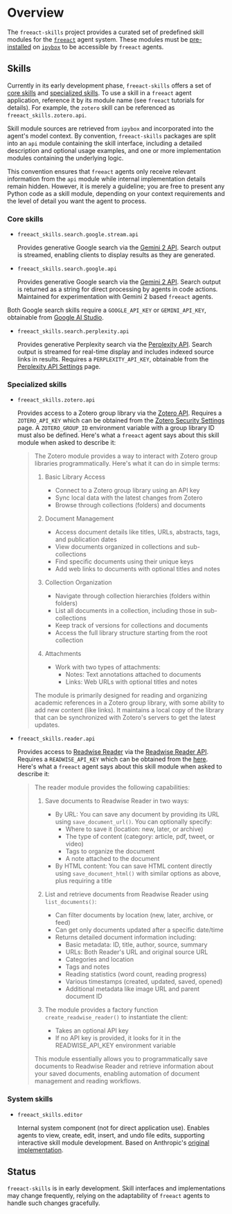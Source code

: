 # Overview

The `freeact-skills` project provides a curated set of predefined skill modules for the [`freeact`](https://gradion-ai.github.io/freeact) agent system. These modules must be [pre-installed](installation.md) on [`ipybox`](https://gradion-ai.github.io/ipybox) to be accessible by `freeact` agents.

## Skills

Currently in its early development phase, `freeact-skills` offers a set of [core skills](#core-skills) and [specialized skills](#specialized-skills). To use a skill in a `freeact` agent application, reference it by its module name (see `freeact` tutorials for details). For example, the `zotero` skill can be referenced as `freeact_skills.zotero.api`.

Skill module sources are retrieved from `ipybox` and incorporated into the agent's model context. By convention, `freeact-skills` packages are split into an `api` module containing the skill interface, including a detailed description and optional usage examples, and one or more implementation modules containing the underlying logic.

This convention ensures that `freeact` agents only receive relevant information from the `api` module while internal implementation details remain hidden. However, it is merely a guideline; you are free to present any Python code as a skill module, depending on your context requirements and the level of detail you want the agent to process.

### Core skills

- `freeact_skills.search.google.stream.api`

    Provides generative Google search via the [Gemini 2 API](https://ai.google.dev/gemini-api/docs/models/gemini-v2). Search output is streamed, enabling clients to display results as they are generated.

- `freeact_skills.search.google.api`

    Provides generative Google search via the [Gemini 2 API](https://ai.google.dev/gemini-api/docs/models/gemini-v2). Search output is returned as a string for direct processing by agents in code actions. Maintained for experimentation with Gemini 2 based `freeact` agents.

Both Google search skills require a `GOOGLE_API_KEY` or `GEMINI_API_KEY`, obtainable from [Google AI Studio](https://aistudio.google.com/app/apikey).

- `freeact_skills.search.perplexity.api`

    Provides generative Perplexity search via the [Perplexity API](https://docs.perplexity.ai/). Search output is streamed for real-time display and includes indexed source links in results. Requires a `PERPLEXITY_API_KEY`, obtainable from the [Perplexity API Settings](https://www.perplexity.ai/settings/api) page.

### Specialized skills

- `freeact_skills.zotero.api`

    Provides access to a Zotero group library via the [Zotero API](https://www.zotero.org/support/dev/web_api). Requires a `ZOTERO_API_KEY` which can be obtained from the [Zotero Security Settings](https://www.zotero.org/settings/security) page. A `ZOTERO_GROUP_ID` environment variable with a group library ID must also be defined. Here's what a `freeact` agent says about this skill module when asked to describe it:

    > The Zotero module provides a way to interact with Zotero group libraries programmatically. Here's what it can do in simple terms:
    >
    > 1. Basic Library Access
    >     - Connect to a Zotero group library using an API key
    >     - Sync local data with the latest changes from Zotero
    >     - Browse through collections (folders) and documents
    >
    > 2. Document Management
    >     - Access document details like titles, URLs, abstracts, tags, and publication dates
    >     - View documents organized in collections and sub-collections
    >     - Find specific documents using their unique keys
    >     - Add web links to documents with optional titles and notes
    >
    > 3. Collection Organization
    >     - Navigate through collection hierarchies (folders within folders)
    >     - List all documents in a collection, including those in sub-collections
    >     - Keep track of versions for collections and documents
    >     - Access the full library structure starting from the root collection
    >
    > 4. Attachments
    >     - Work with two types of attachments:
    >         - Notes: Text annotations attached to documents
    >         - Links: Web URLs with optional titles and notes
    >
    >The module is primarily designed for reading and organizing academic references in a Zotero group library, with some ability to add new content (like links). It maintains a local copy of the library that can be synchronized with Zotero's servers to get the latest updates.

- `freeact_skills.reader.api`

    Provides access to [Readwise Reader](https://readwise.io/read) via the [Readwise Reader API](https://readwise.io/reader_api). Requires a `READWISE_API_KEY` which can be obtained from the [here](https://readwise.io/access_token). Here's what a `freeact` agent says about this skill module when asked to describe it:

    > The reader module provides the following capabilities:
    >
    > 1. Save documents to Readwise Reader in two ways:
    >     - By URL: You can save any document by providing its URL using `save_document_url()`. You can optionally specify:
    >         * Where to save it (location: new, later, or archive)
    >         * The type of content (category: article, pdf, tweet, or video)
    >         * Tags to organize the document
    >         * A note attached to the document
    >     - By HTML content: You can save HTML content directly using `save_document_html()` with similar options as above, plus requiring a title
    >
    > 2. List and retrieve documents from Readwise Reader using `list_documents()`:
    >     - Can filter documents by location (new, later, archive, or feed)
    >     - Can get only documents updated after a specific date/time
    >     - Returns detailed document information including:
    >         * Basic metadata: ID, title, author, source, summary
    >         * URLs: Both Reader's URL and original source URL
    >         * Categories and location
    >         * Tags and notes
    >         * Reading statistics (word count, reading progress)
    >         * Various timestamps (created, updated, saved, opened)
    >         * Additional metadata like image URL and parent document ID
    >
    > 3. The module provides a factory function `create_readwise_reader()` to instantiate the client:
    >     - Takes an optional API key
    >     - If no API key is provided, it looks for it in the READWISE_API_KEY environment variable
    >
    > This module essentially allows you to programmatically save documents to Readwise Reader and retrieve information about your saved documents, enabling automation of document management and reading workflows.

### System skills

- `freeact_skills.editor`

    Internal system component (not for direct application use). Enables agents to view, create, edit, insert, and undo file edits, supporting interactive skill module development. Based on Anthropic's [original implementation](https://github.com/anthropics/anthropic-quickstarts/blob/main/computer-use-demo/computer_use_demo/tools/edit.py).

## Status

`freeact-skills` is in early development. Skill interfaces and implementations may change frequently, relying on the adaptability of `freeact` agents to handle such changes gracefully.
